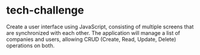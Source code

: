 # tech-challenge
 Create a user interface using JavaScript, consisting of multiple screens that are  synchronized with each other. The application will manage a list of  companies and users, allowing  CRUD (Create, Read, Update, Delete) operations on both.
